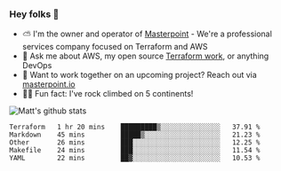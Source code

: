 

### Hey folks 👋

- ⛅️ I'm the owner and operator of [Masterpoint](https://masterpoint.io) - We're a professional services company focused on Terraform and AWS
- 💬 Ask me about AWS, my open source [Terraform work](https://github.com/masterpointio?q=terraform&type=&language=hcl), or anything DevOps
- 🔨 Want to work together on an upcoming project? Reach out via [masterpoint.io](https://masterpoint.io)
- 🧗‍♂️ Fun fact: I've rock climbed on 5 continents! 


![Matt's github stats](https://github-readme-stats.vercel.app/api?username=Gowiem&count_private=true&theme=cobalt&show_icons=true)

<!--START_SECTION:waka-->
```text
Terraform   1 hr 20 mins    █████████▒░░░░░░░░░░░░░░░   37.91 % 
Markdown    45 mins         █████▒░░░░░░░░░░░░░░░░░░░   21.23 % 
Other       26 mins         ███░░░░░░░░░░░░░░░░░░░░░░   12.25 % 
Makefile    24 mins         ███░░░░░░░░░░░░░░░░░░░░░░   11.54 % 
YAML        22 mins         ██▓░░░░░░░░░░░░░░░░░░░░░░   10.53 % 
```
<!--END_SECTION:waka-->
